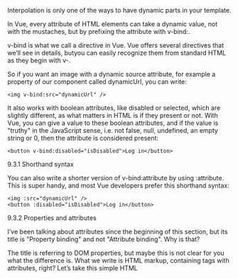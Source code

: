 
Interpolation is only one of the ways to have dynamic parts in your template.

In Vue, every attribute of HTML elements can take a dynamic value, not with the mustaches, but by prefixing the attribute with v-bind:.

v-bind is what we call a directive in Vue. Vue offers several directives that we’ll see in details, butyou can easily recognize them from standard HTML as they begin with v-.

So if you want an image with a dynamic source attribute, for example a property of our component called dynamicUrl, you can write:

```
<img v-bind:src="dynamicUrl" />
```

It also works with boolean attributes, like disabled or selected, which are slightly different, as what matters in HTML is if they present or not. With Vue, you can give a value to these boolean
attributes, and if the value is "truthy" in the JavaScript sense, i.e. not false, null, undefined, an
empty string or 0, then the attribute is considered present:

```
<button v-bind:disabled="isDisabled">Log in</button>
```

9.3.1 Shorthand syntax

You can also write a shorter version of v-bind:attribute by using :attribute. This is super handy,
and most Vue developers prefer this shorthand syntax:

```
<img :src="dynamicUrl" />
<button :disabled="isDisabled">Log in</button>
```

9.3.2 Properties and attributes

I’ve been talking about attributes since the beginning of this section, but its title is "Property
binding" and not "Attribute binding". Why is that?

The title is referring to DOM properties, but maybe this is not clear for you what the difference is. What we write is HTML markup, containing tags with attributes, right? Let’s take this simple HTML